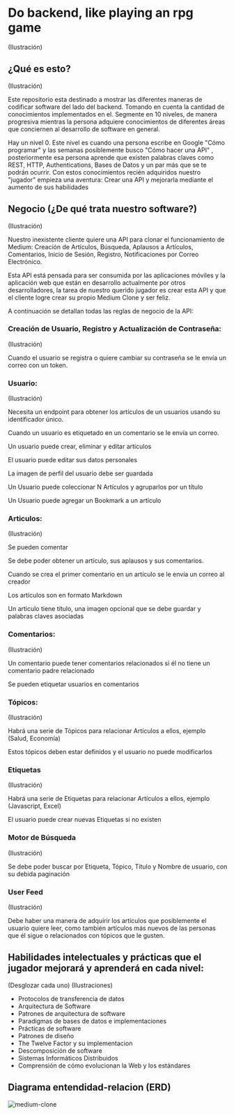 # Do backend, like playing an rpg game

(Ilustración)

## ¿Qué es esto?

(Ilustración)

Este repositorio esta destinado a mostrar las diferentes maneras de codificar software del lado del backend. Tomando en cuenta la cantidad de conocimientos implementados en el. Segmente en 10 niveles, de manera progresiva mientras la persona adquiere conocimientos de diferentes áreas que conciernen al desarrollo de software en general.

Hay un nivel 0. Este nivel es cuando una persona escribe en Google "Cómo programar" y las semanas posiblemente busco "Cómo hacer una API" , posteriormente esa persona aprende que existen palabras claves como REST, HTTP, Authentications, Bases de Datos y un par más que se te podrán ocurrir. Con estos conocimientos recién adquiridos nuestro "jugador" empieza una aventura: Crear una API y mejorarla mediante el aumento de sus habilidades

## Negocio (¿De qué trata nuestro software?)

(Ilustración)

Nuestro inexistente cliente quiere una API para clonar el funcionamiento de Medium: Creación de Artículos, Búsqueda, Aplausos a Artículos, Comentarios, Inicio de Sesión, Registro, Notificaciones por Correo Electrónico.

Esta API está pensada para ser consumida por las aplicaciones móviles y la aplicación web que están en desarrollo actualmente por otros desarrolladores, la tarea de nuestro querido jugador es crear esta API y que el cliente logre crear su propio Medium Clone y ser feliz.

A continuación se detallan todas las reglas de negocio de la API:

### Creación de Usuario, Registro y Actualización de Contraseña:

(Ilustración)

Cuando el usuario se registra o quiere cambiar su contraseña se le envía un correo con un token.

### Usuario:

(Ilustración)

Necesita un endpoint para obtener los artículos de un usuarios usando su identificador único.

Cuando un usuario es etiquetado en un comentario se le envía un correo.

Un usuario puede crear, eliminar y editar artículos

El usuario puede editar sus datos personales

La imagen de perfil del usuario debe ser guardada

Un Usuario puede coleccionar N Artículos y agruparlos por un título

Un Usuario puede agregar un Bookmark a un artículo

### Articulos:

(Ilustración)

Se pueden comentar

Se debe poder obtener un artículo, sus aplausos y sus comentarios.

Cuando se crea el primer comentario en un artículo se le envía un correo al creador

Los artículos son en formato Markdown

Un articulo tiene título, una imagen opcional que se debe guardar y palabras claves asociadas

### Comentarios:

(Ilustración)

Un comentario puede tener comentarios relacionados si él no tiene un comentario padre relacionado

Se pueden etiquetar usuarios en comentarios

### Tópicos:

(Ilustración)

Habrá una serie de Tópicos para relacionar Artículos a ellos, ejemplo (Salud, Economía)

Estos tópicos deben estar definidos y el usuario no puede modificarlos

### Etiquetas

(Ilustración)

Habrá una serie de Etiquetas para relacionar Artículos a ellos, ejemplo (Javascript, Excel)

El usuario puede crear nuevas Etiquetas si no existen

### Motor de Búsqueda

(Ilustración)

Se debe poder buscar por Etiqueta, Tópico, Título y Nombre de usuario, con su debida paginación

### User Feed

(Ilustración)

Debe haber una manera de adquirir los artículos que posiblemente el usuario quiere leer, como también artículos más nuevos de las personas que él sigue o relacionados con tópicos que le gusten.

## Habilidades intelectuales y prácticas que el jugador mejorará y aprenderá en cada nivel:

(Desglozar cada uno) (Ilustraciones)

- Protocolos de transferencia de datos
- Arquitectura de Software
- Patrones de arquitectura de software
- Paradigmas de bases de datos e implementaciones
- Prácticas de software
- Patrones de diseño
- The Twelve Factor y su implementacion
- Descomposición de software
- Sistemas Informáticos Distribuidos
- Comprensión de cómo evolucionan la Web y los estándares

## Diagrama entendidad-relacion (ERD)


![medium-clone](https://user-images.githubusercontent.com/55514234/94639437-c7cca580-02a1-11eb-8630-cca4ec2ac92f.png)
